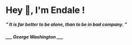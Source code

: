 <h1 title="head"> Hey 👋, I'm Endale !</h1>

**<h5><i>" It is far better to be alone, than to be in bad company. "</i></h5>**

*<b>___ George Washington ___</b>*
